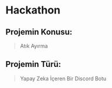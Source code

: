 # Hackathon

## Projemin Konusu:
> Atık Ayırma

## Projemin Türü:
> Yapay Zeka İçeren Bir Discord Botu
